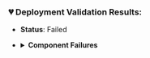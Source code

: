 ### 💔 Deployment Validation Results:
- **Status**: Failed
- <details><summary><strong>Component Failures</strong></summary>

		Type: ApexClass
		Name: SomeClass
		Error: Missing ';' at '}'
		Line: 4

		Type: ApexClass
		Name: SomeClass
		Error: Missing ';' at '}'
		Line: 4
</details>